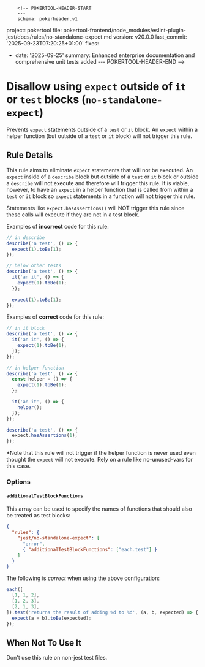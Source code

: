         <!-- POKERTOOL-HEADER-START
        ---
        schema: pokerheader.v1
project: pokertool
file: pokertool-frontend/node_modules/eslint-plugin-jest/docs/rules/no-standalone-expect.md
version: v20.0.0
last_commit: '2025-09-23T07:20:25+01:00'
fixes:
- date: '2025-09-25'
  summary: Enhanced enterprise documentation and comprehensive unit tests added
        ---
        POKERTOOL-HEADER-END -->
# Disallow using `expect` outside of `it` or `test` blocks (`no-standalone-expect`)

Prevents `expect` statements outside of a `test` or `it` block. An `expect`
within a helper function (but outside of a `test` or `it` block) will not
trigger this rule.

## Rule Details

This rule aims to eliminate `expect` statements that will not be executed. An
`expect` inside of a `describe` block but outside of a `test` or `it` block or
outside a `describe` will not execute and therefore will trigger this rule. It
is viable, however, to have an `expect` in a helper function that is called from
within a `test` or `it` block so `expect` statements in a function will not
trigger this rule.

Statements like `expect.hasAssertions()` will NOT trigger this rule since these
calls will execute if they are not in a test block.

Examples of **incorrect** code for this rule:

```js
// in describe
describe('a test', () => {
  expect(1).toBe(1);
});

// below other tests
describe('a test', () => {
  it('an it', () => {
    expect(1).toBe(1);
  });

  expect(1).toBe(1);
});
```

Examples of **correct** code for this rule:

```js
// in it block
describe('a test', () => {
  it('an it', () => {
    expect(1).toBe(1);
  });
});

// in helper function
describe('a test', () => {
  const helper = () => {
    expect(1).toBe(1);
  };

  it('an it', () => {
    helper();
  });
});

describe('a test', () => {
  expect.hasAssertions(1);
});
```

\*Note that this rule will not trigger if the helper function is never used even
thought the `expect` will not execute. Rely on a rule like no-unused-vars for
this case.

### Options

#### `additionalTestBlockFunctions`

This array can be used to specify the names of functions that should also be
treated as test blocks:

```json
{
  "rules": {
    "jest/no-standalone-expect": [
      "error",
      { "additionalTestBlockFunctions": ["each.test"] }
    ]
  }
}
```

The following is _correct_ when using the above configuration:

```js
each([
  [1, 1, 2],
  [1, 2, 3],
  [2, 1, 3],
]).test('returns the result of adding %d to %d', (a, b, expected) => {
  expect(a + b).toBe(expected);
});
```

## When Not To Use It

Don't use this rule on non-jest test files.
